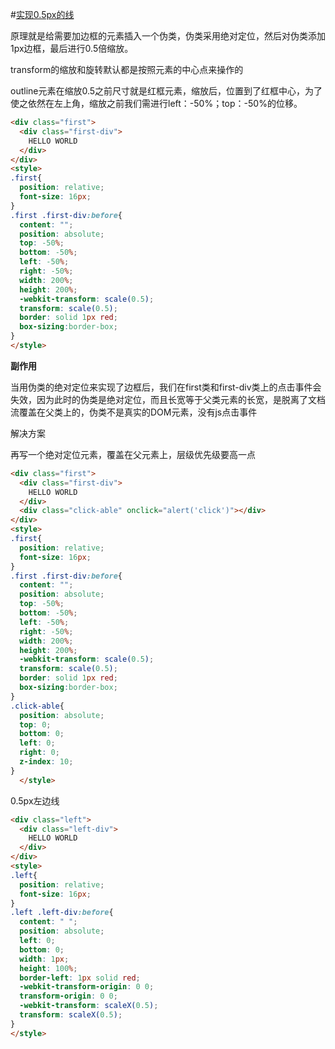 #[实现0.5px的线](https://www.jb51.net/css/621789.html)

原理就是给需要加边框的元素插入一个伪类，伪类采用绝对定位，然后对伪类添加1px边框，最后进行0.5倍缩放。

transform的缩放和旋转默认都是按照元素的中心点来操作的

outline元素在缩放0.5之前尺寸就是红框元素，缩放后，位置到了红框中心，为了使之依然在左上角，缩放之前我们需进行left：-50%；top：-50%的位移。

```html
<div class="first">
  <div class="first-div">
    HELLO WORLD
  </div>
</div>
<style>
.first{
  position: relative;
  font-size: 16px;
}
.first .first-div:before{
  content: "";
  position: absolute;
  top: -50%;
  bottom: -50%;
  left: -50%;
  right: -50%;
  width: 200%;
  height: 200%;
  -webkit-transform: scale(0.5);
  transform: scale(0.5);
  border: solid 1px red;
  box-sizing:border-box;
}
</style>
```

**副作用**

当用伪类的绝对定位来实现了边框后，我们在first类和first-div类上的点击事件会失效，因为此时的伪类是绝对定位，而且长宽等于父类元素的长宽，是脱离了文档流覆盖在父类上的，伪类不是真实的DOM元素，没有js点击事件

解决方案

再写一个绝对定位元素，覆盖在父元素上，层级优先级要高一点

```html
<div class="first">
  <div class="first-div">
    HELLO WORLD
  </div>
  <div class="click-able" onclick="alert('click')"></div>
</div>
<style>
.first{
  position: relative;
  font-size: 16px;
}
.first .first-div:before{
  content: "";
  position: absolute;
  top: -50%;
  bottom: -50%;
  left: -50%;
  right: -50%;
  width: 200%;
  height: 200%;
  -webkit-transform: scale(0.5);
  transform: scale(0.5);
  border: solid 1px red;
  box-sizing:border-box;
}
.click-able{
  position: absolute;
  top: 0;
  bottom: 0;
  left: 0;
  right: 0;
  z-index: 10;
}
  </style>
```

0.5px左边线

```html
<div class="left">
  <div class="left-div">
    HELLO WORLD
  </div>
</div>
<style>
.left{
  position: relative;
  font-size: 16px;
}
.left .left-div:before{
  content: " ";
  position: absolute;
  left: 0;
  bottom: 0;
  width: 1px;
  height: 100%;
  border-left: 1px solid red;
  -webkit-transform-origin: 0 0;
  transform-origin: 0 0;
  -webkit-transform: scaleX(0.5);
  transform: scaleX(0.5);
}
</style>
```

